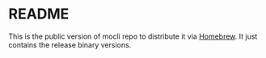# README

This is the public version of mocli repo to distribute it via [Homebrew](https://brew.sh/). It just contains the release binary versions.